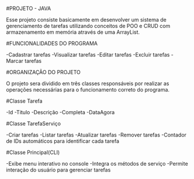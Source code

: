 #PROJETO - JAVA

Esse projeto consiste basicamente em desenvolver um sistema de gerenciamento de tarefas utilizando conceitos de POO e CRUD com armazenamento em memória através de uma ArrayList.

#FUNCIONALIDADES DO PROGRAMA

-Cadastrar tarefas
-Visualizar tarefas
-Editar tarefas
-Excluir tarefas
-Marcar tarefas

#ORGANIZAÇÃO DO PROJETO

O projeto sera dividido em três classes responsáveis por realizar as operações necessárias para o funcionamento correto do programa.

#Classe Tarefa 

-Id 
-Titulo 
-Descrição 
-Completa 
-DataAgora

#Classe TarefaServiço

-Criar tarefas
-Listar tarefas
-Atualizar tarefas
-Remover tarefas 
-Contador de IDs automáticos para identificar cada tarefa

#Classe Principal(CLI)

-Exibe menu interativo no console 
-Integra os métodos de serviço 
-Permite interação do usuário para gerenciar tarefas
